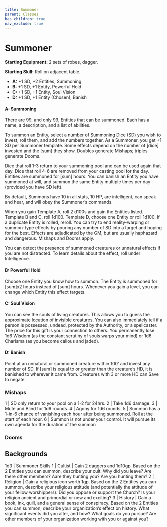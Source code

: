 ```yaml
---
title: Summoner
parent: Classes
has_children: true
nav_exclude: true
---
```


# Summoner

**Starting Equipment:** 2 sets of robes, dagger.

**Starting Skill:** Roll on adjacent table.

- **A:** +1 SD, +2 Entities, Summoning
- **B:** +1 SD, +1 Entity, Powerful Hold
- **C:** +1 SD, +1 Entity, Soul Vision
- **D:** +1 SD, +1 Entity (Chosen), Banish

#### A: Summoning

There are 99, and only 99, Entities that can be summoned. Each
has a name, a description, and a list of abilities.

To summon an Entity, select a number of Summoning Dice (SD)
you wish to invest, roll them, and add the numbers together. As a
Summoner, you get +1 SD per Summoner template. Some
effects depend on the number of [dice] invested and the [sum]
they show. Doubles generate Mishaps; triples generate Dooms.

Dice that roll 1-3 return to your summoning pool and can be
used again that day. Dice that roll 4-6 are removed from your
casting pool for the day. Entities are summoned for [sum] hours.
You can banish an Entity you have summoned at will, and
summon the same Entity multiple times per day (provided you
have SD left).

By default, Summons have 10 in all stats, 10 HP, are intelligent,
can speak and hear, and will obey the Summoner’s commands.

When you gain Template A, roll 2 d100s and gain the Entities
listed. Template B and C, roll 1d100. Template D, choose one
Entity or roll 1d100. If a duplicate Entity is rolled, reroll.
You can try to end reality-warping or summon-type effects by
pouring any number of SD into a target and hoping for the best.
Effects are adjudicated by the GM, but are usually haphazard
and dangerous. Mishaps and Dooms apply.

You can detect the presence of summoned creatures or
unnatural effects if you are not distracted. To learn details about
the effect, roll under Intelligence.

#### B: Powerful Hold
Choose one Entity you know how to summon. The Entity is
summoned for [sum]x2 hours instead of [sum] hours. Whenever
you gain a level, you can change which Entity this effect targets.
#### C: Soul Vision
You can see the souls of living creatures. This allows you to
guess the approximate location of invisible creatures. You can
also immediately tell if a person is possessed, undead, protected
by the Authority, or a spellcaster. The price for this gift is your
connection to others. You permanently lose 1d6 Wisdom (as the
constant scrutiny of souls warps your mind) or 1d6 Charisma (as
you become callous and jaded).
#### D: Banish
Point at an unnatural or summoned creature within 100’ and
invest any number of SD. If [sum] is equal to or greater than the
creature’s HD, it is banished to wherever it came from.
Creatures with 3 or more HD can Save to negate.

### Mishaps

1 | SD only return to your pool on a 1-2 for 24hrs.
2 | Take 1d6 damage.
3 | Mute and Blind for 1d6 rounds.
4 | Agony for 1d6 rounds.
5 | Summon has a 1-in-6 chance of vanishing each hour after being summoned. Roll at the start of each hour.
6 | Summon is not under your control. It will pursue its own agenda for the duration of the summon

### Dooms

## Backgrounds

1d3 | Summoner Skills
1 | Cultist | Gain 2 daggers and 1d10gp. Based on the 2 Entities you can summon, describe your cult. Why did you leave? Are there other members? Aare they hunting you? Are you hunting them?
2 | Religion | Gain a religious icon worth 1gp. Based on the 2 Entities you can summon, describe your religious attitude (and potentially the attitude of your fellow worshippers). Did you oppose or support the Church? Is your religion ancient and primordial or new and exciting?
3 | History | Gain a book, ink, quill, and a general sense of conspiracy. Based on the 2 Entities you can summon, describe your organization’s effect on history. What significant events did you alter, and how? What goals do you pursue? Are other members of your organization working with you or against you?
